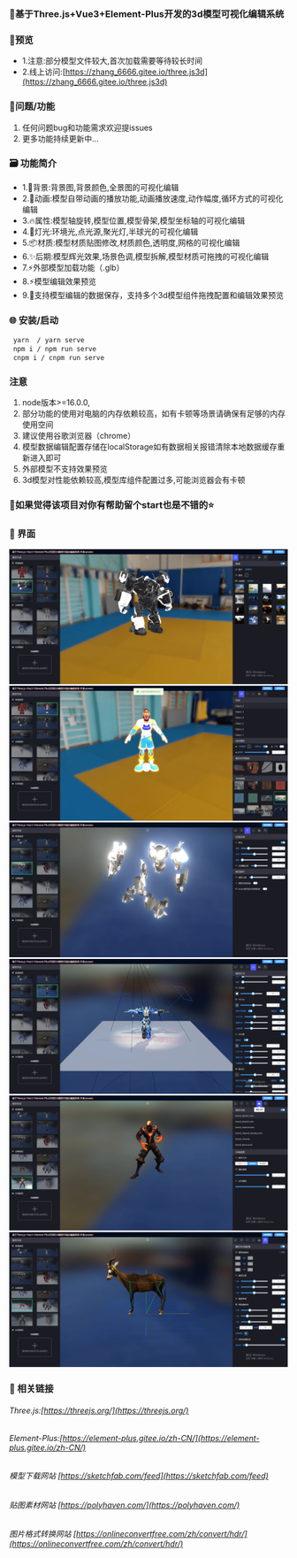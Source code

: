 

###  🌱基于Three.js+Vue3+Element-Plus开发的3d模型可视化编辑系统
### 🎨预览
- 1.注意:部分模型文件较大,首次加载需要等待较长时间
- 2.线上访问:[https://zhang_6666.gitee.io/three.js3d](https://zhang_6666.gitee.io/three.js3d)
###	🍻问题/功能
1. 任何问题bug和功能需求欢迎提issues
2. 更多功能持续更新中...

###	🗃️ 功能简介
- 1.📌背景:背景图,背景颜色,全景图的可视化编辑
- 2.🚀动画:模型自带动画的播放功能,动画播放速度,动作幅度,循环方式的可视化编辑
- 3.🔥属性:模型轴旋转,模型位置,模型骨架,模型坐标轴的可视化编辑
- 4.🎉灯光:环境光,点光源,聚光灯,半球光的可视化编辑
- 5.📦️材质:模型材质贴图修改,材质颜色,透明度,网格的可视化编辑
- 6.✨后期:模型辉光效果,场景色调,模型拆解,模型材质可拖拽的可视化编辑
- 7.⚡️外部模型加载功能（.glb）
- 8.⚡️模型编辑效果预览
- 9.🍻支持模型编辑的数据保存，支持多个3d模型组件拖拽配置和编辑效果预览
### 🌐 安装/启动
```
 yarn  / yarn serve 
 npm i / npm run serve
 cnpm i / cnpm run serve

```
### 注意
1. node版本>=16.0.0, 
2. 部分功能的使用对电脑的内存依赖较高，如有卡顿等场景请确保有足够的内存使用空间
3. 建议使用谷歌浏览器（chrome）
4. 模型数据编辑配置存储在localStorage如有数据相关报错清除本地数据缓存重新进入即可
5. 外部模型不支持效果预览
6. 3d模型对性能依赖较高,模型库组件配置过多,可能浏览器会有卡顿

### 💚如果觉得该项目对你有帮助留个start也是不错的⭐
### 👷 界面
![输入图片说明](public/image/1.png)
![输入图片说明](public/image/2.png)
![输入图片说明](public/image/3.png)
![输入图片说明](public/image/4.png)
![输入图片说明](public/image/5.png)
![输入图片说明](public/image/6.png)

### 🍻 相关链接

###### Three.js:[https://threejs.org/](https://threejs.org/)
###### Element-Plus:[https://element-plus.gitee.io/zh-CN/](https://element-plus.gitee.io/zh-CN/)
###### 模型下载网站 [https://sketchfab.com/feed](https://sketchfab.com/feed)
###### 贴图素材网站 [https://polyhaven.com/](https://polyhaven.com/)
###### 图片格式转换网站 [https://onlineconvertfree.com/zh/convert/hdr/](https://onlineconvertfree.com/zh/convert/hdr/)

